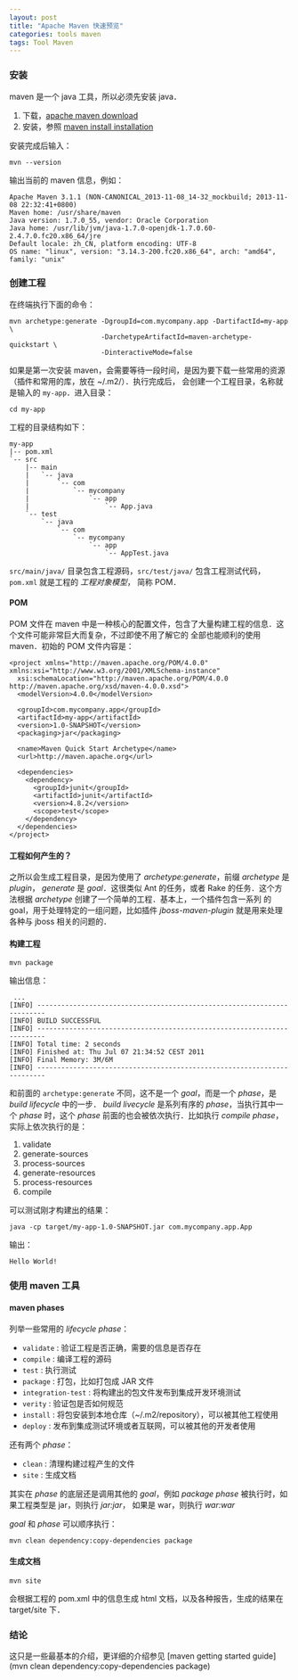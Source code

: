 ```yaml
---
layout: post
title: "Apache Maven 快速预览"
categories: tools maven
tags: Tool Maven
---
```


### 安装
maven 是一个 java 工具，所以必须先安装 java．

1. 下载，[apache maven download](http://maven.apache.org/download.html)
2. 安装，参照 [maven install installation](http://maven.apache.org/download.html#Installation)

安装完成后输入：

    mvn --version

输出当前的 maven 信息，例如：

    Apache Maven 3.1.1 (NON-CANONICAL_2013-11-08_14-32_mockbuild; 2013-11-08 22:32:41+0800)
    Maven home: /usr/share/maven
    Java version: 1.7.0_55, vendor: Oracle Corporation
    Java home: /usr/lib/jvm/java-1.7.0-openjdk-1.7.0.60-2.4.7.0.fc20.x86_64/jre
    Default locale: zh_CN, platform encoding: UTF-8
    OS name: "linux", version: "3.14.3-200.fc20.x86_64", arch: "amd64", family: "unix"

### 创建工程
在终端执行下面的命令：

    mvn archetype:generate -DgroupId=com.mycompany.app -DartifactId=my-app \
                           -DarchetypeArtifactId=maven-archetype-quickstart \
                           -DinteractiveMode=false

如果是第一次安装 maven，会需要等待一段时间，是因为要下载一些常用的资源（插件和常用的库，放在 ~/.m2/）．执行完成后，
会创建一个工程目录，名称就是输入的 `my-app`．进入目录：

    cd my-app

工程的目录结构如下：

    my-app
    |-- pom.xml
    `-- src
        |-- main
        |   `-- java
        |       `-- com
        |           `-- mycompany
        |               `-- app
        |                   `-- App.java
        `-- test
            `-- java
                `-- com
                    `-- mycompany
                        `-- app
                            `-- AppTest.java


`src/main/java/` 目录包含工程源码，`src/test/java/` 包含工程测试代码，`pom.xml` 就是工程的 *工程对象模型*，
简称 POM．


#### POM
POM 文件在 maven 中是一种核心的配置文件，包含了大量构建工程的信息．这个文件可能非常巨大而复杂，不过即使不用了解它的
全部也能顺利的使用 maven．初始的 POM 文件内容是：

    <project xmlns="http://maven.apache.org/POM/4.0.0" xmlns:xsi="http://www.w3.org/2001/XMLSchema-instance"
      xsi:schemaLocation="http://maven.apache.org/POM/4.0.0 http://maven.apache.org/xsd/maven-4.0.0.xsd">
      <modelVersion>4.0.0</modelVersion>

      <groupId>com.mycompany.app</groupId>
      <artifactId>my-app</artifactId>
      <version>1.0-SNAPSHOT</version>
      <packaging>jar</packaging>

      <name>Maven Quick Start Archetype</name>
      <url>http://maven.apache.org</url>

      <dependencies>
        <dependency>
          <groupId>junit</groupId>
          <artifactId>junit</artifactId>
          <version>4.8.2</version>
          <scope>test</scope>
        </dependency>
      </dependencies>
    </project>


#### 工程如何产生的？
之所以会生成工程目录，是因为使用了 *archetype:generate*，前缀 *archetype* 是 *plugin*， *generate* 是
*goal*．这很类似 Ant 的任务，或者 Rake 的任务．这个方法根据 *archetype* 创建了一个简单的工程．基本上，一个插件包含一系列
的 goal，用于处理特定的一组问题，比如插件 *jboss-maven-plugin* 就是用来处理各种与 jboss 相关的问题的．

#### 构建工程

    mvn package

输出信息：

     ...
    [INFO] ------------------------------------------------------------------------
    [INFO] BUILD SUCCESSFUL
    [INFO] ------------------------------------------------------------------------
    [INFO] Total time: 2 seconds
    [INFO] Finished at: Thu Jul 07 21:34:52 CEST 2011
    [INFO] Final Memory: 3M/6M
    [INFO] ------------------------------------------------------------------------

和前面的 `archetype:generate` 不同，这不是一个 *goal*，而是一个 *phase*，是 *build lifecycle* 中的一步．
*build livecycle* 是系列有序的 *phase*，当执行其中一个 *phase* 时，这个 *phase* 前面的也会被依次执行．比如执行
*compile phase*，实际上依次执行的是：

1. validate
2. generate-sources
3. process-sources
4. generate-resources
5. process-resources
6. compile


可以测试刚才构建出的结果：

    java -cp target/my-app-1.0-SNAPSHOT.jar com.mycompany.app.App

输出：

    Hello World!

### 使用 maven 工具

#### maven phases
列举一些常用的 *lifecycle phase*：

* `validate` : 验证工程是否正确，需要的信息是否存在
* `compile`  : 编译工程的源码
* `test`     : 执行测试
* `package`  : 打包，比如打包成 JAR 文件
* `integration-test`  : 将构建出的包文件发布到集成开发环境测试
* `verity`   : 验证包是否如何规范
* `install`  : 将包安装到本地仓库（~/.m2/repository），可以被其他工程使用
* `deploy`   : 发布到集成测试环境或者互联网，可以被其他的开发者使用

还有两个 *phase*：

* `clean`    : 清理构建过程产生的文件
* `site`     : 生成文档

其实在 *phase* 的底层还是调用其他的 *goal*，例如 *package phase* 被执行时，如果工程类型是 jar，则执行 *jar:jar*，
如果是 war，则执行 *war:war*

*goal* 和 *phase* 可以顺序执行：

    mvn clean dependency:copy-dependencies package

#### 生成文档

    mvn site

会根据工程的 pom.xml 中的信息生成 html 文档，以及各种报告，生成的结果在 target/site 下．

### 结论
这只是一些最基本的介绍，更详细的介绍参见 [maven getting started guide](mvn clean dependency:copy-dependencies package)